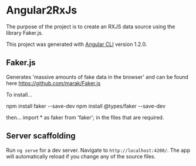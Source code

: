 # Angular2RxJs

The purpose of the project is to create an RXJS data source using the library Faker.js.

This project was generated with [Angular CLI](https://github.com/angular/angular-cli) version 1.2.0.

## Faker.js

Generates 'massive amounts of fake data in the browser' and can be found here https://github.com/marak/Faker.js

To install...

npm install faker --save-dev
npm install @types/faker --save-dev

then... import * as faker from 'faker'; in the files that are required.

## Server scaffolding

Run `ng serve` for a dev server. Navigate to `http://localhost:4200/`. The app will automatically reload if you change any of the source files.

